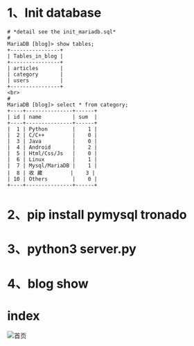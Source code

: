 # 1、Init database
    # *detail see the init_mariadb.sql*
    #
    MariaDB [blog]> show tables;
    +----------------+
    | Tables_in_blog |
    +----------------+
    | articles       |
    | category       |
    | users          |
    +----------------+
    <br>
    #
    MariaDB [blog]> select * from category;
    +----+---------------+------+
    | id | name          | sum  |
    +----+---------------+------+
    |  1 | Python        |    1 |
    |  2 | C/C++         |    0 |
    |  3 | Java          |    0 |
    |  4 | Android       |    2 |
    |  5 | Html/Css/Js   |    0 |
    |  6 | Linux         |    1 |
    |  7 | Mysql/MariaDB |    1 |
    |  8 | 收 藏         |    3 |
    | 10 | Others        |    0 |
    +----+---------------+------+

# 2、pip install pymysql tronado
# 3、python3 server.py
# 4、blog show
# index
![首页](https://github.com/Sningi/tornado-blog/blob/master/showpic/pindex.png)
